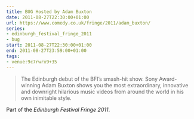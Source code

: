 ```yaml
---
title: BUG Hosted by Adam Buxton
date: 2011-08-27T22:30:00+01:00
url: https://www.comedy.co.uk/fringe/2011/adam_buxton/
series:
- edinburgh_festival_fringe_2011
- bug
start: 2011-08-27T22:30:00+01:00
end: 2011-08-27T23:59:00+01:00
tags:
- venue:9c7rwrx9+35
---
```

> The Edinburgh debut of the BFI’s smash-hit show. Sony Award-winning Adam Buxton shows you the most extraordinary, innovative and downright hilarious music videos from around the world in his own inimitable style.

Part of the *Edinburgh Festival Fringe 2011*.
